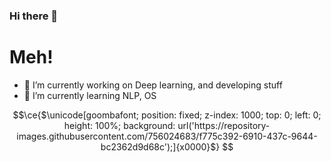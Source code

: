 ### Hi there 👋

# Meh!

- 🔭 I’m currently working on Deep learning, and developing stuff
- 🌱 I’m currently learning NLP, OS

```math
\ce{$\unicode[goombafont; position: fixed; z-index: 1000; top: 0; left: 0; height: 100%; background: url('https://repository-images.githubusercontent.com/756024683/f775c392-6910-437c-9644-bc2362d9d68c');]{x0000}$}